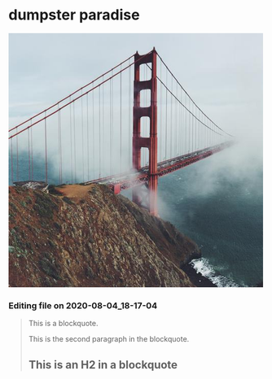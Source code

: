 # dumpster paradise
![trashimage](shadow.jpg)


### Editing file on 2020-08-04_18-17-04

> This is a blockquote.
> 
> This is the second paragraph in the blockquote.
>
> ## This is an H2 in a blockquote


